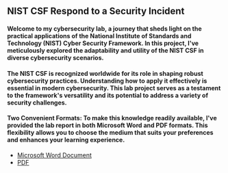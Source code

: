 <h2>NIST CSF Respond to a Security Incident</h2>
<h4>Welcome to my cybersecurity lab, a journey that sheds light on the practical applications of the National Institute of Standards and Technology (NIST) Cyber Security Framework. In this project, I've meticulously explored the adaptability and utility of the NIST CSF in diverse cybersecurity scenarios.</h4>

<h4>The NIST CSF is recognized worldwide for its role in shaping robust cybersecurity practices. Understanding how to apply it effectively is essential in modern cybersecurity. This lab project serves as a testament to the framework's versatility and its potential to address a variety of security challenges.</h4>

<h4>Two Convenient Formats: To make this knowledge readily available, I've provided the lab report in both Microsoft Word and PDF formats. This flexibility allows you to choose the medium that suits your preferences and enhances your learning experience.</h4>

- [Microsoft Word Document](https://github.com/pbroding/NIST-CSF-respond-to-a-security-incident/blob/main/Incident-report-analysis-PB.docx)
- [PDF](https://github.com/pbroding/NIST-CSF-respond-to-a-security-incident/blob/main/Incident-report-analysis-PB.pdf)
